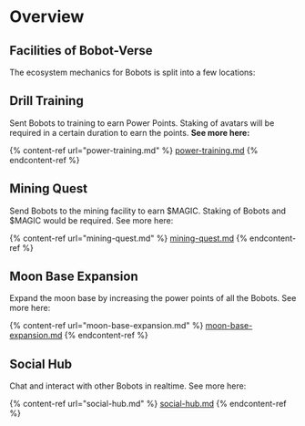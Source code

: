 # Overview

## Facilities of Bobot-Verse

The ecosystem mechanics for Bobots is split into a few locations:

## Drill Training

Sent Bobots to training to earn Power Points. Staking of avatars will be required in a certain duration to earn the points. **See more here:**

{% content-ref url="power-training.md" %}
[power-training.md](power-training.md)
{% endcontent-ref %}

## Mining Quest

Send Bobots to the mining facility to earn $MAGIC. Staking of Bobots and $MAGIC would be required. See more here:

{% content-ref url="mining-quest.md" %}
[mining-quest.md](mining-quest.md)
{% endcontent-ref %}

## Moon Base Expansion

Expand the moon base by increasing the power points of all the Bobots. See more here:

{% content-ref url="moon-base-expansion.md" %}
[moon-base-expansion.md](moon-base-expansion.md)
{% endcontent-ref %}

## **Social Hub**

Chat and interact with other Bobots in realtime. See more here:

{% content-ref url="social-hub.md" %}
[social-hub.md](social-hub.md)
{% endcontent-ref %}
